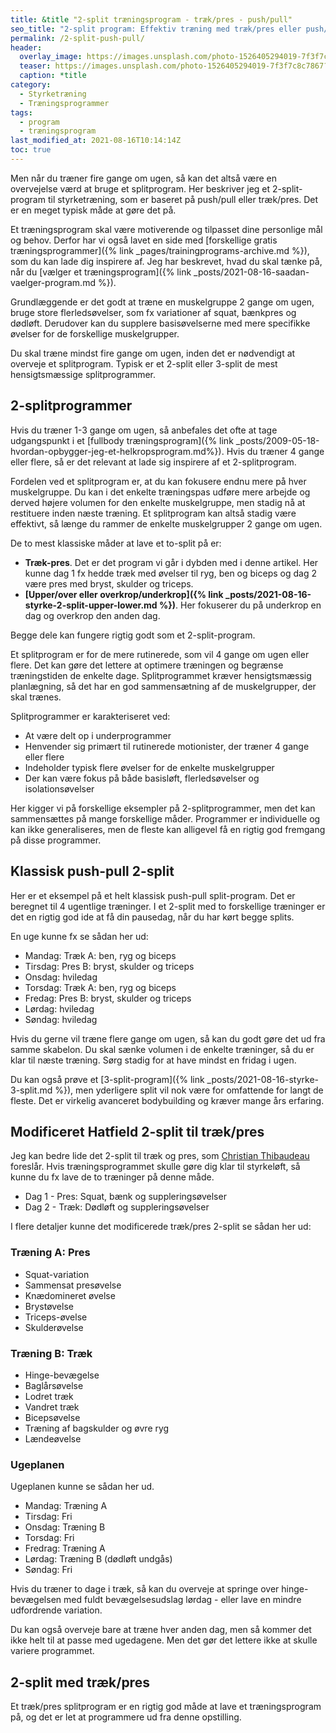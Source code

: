 ```yaml
---
title: &title "2-split træningsprogram - træk/pres - push/pull"
seo_title: "2-split program: Effektiv træning med træk/pres eller push/pull"
permalink: /2-split-push-pull/
header:
  overlay_image: https://images.unsplash.com/photo-1526405294019-7f3f7c8c7867?ixid=MnwxMjA3fDB8MHxwaG90by1wYWdlfHx8fGVufDB8fHx8&ixlib=rb-1.2.1&auto=format&fit=crop&w=1950&q=80
  teaser: https://images.unsplash.com/photo-1526405294019-7f3f7c8c7867?ixid=MnwxMjA3fDB8MHxwaG90by1wYWdlfHx8fGVufDB8fHx8&ixlib=rb-1.2.1&auto=format&fit=crop&w=400&q=80
  caption: *title
category:
  - Styrketræning
  - Træningsprogrammer
tags:
  - program
  - træningsprogram
last_modified_at: 2021-08-16T10:14:14Z
toc: true
---
```


Men når du træner fire gange om ugen, så kan det altså være en overvejelse værd at bruge et splitprogram. Her beskriver jeg et 2-split-program til styrketræning, som er baseret på push/pull eller træk/pres. Det er en meget typisk måde at gøre det på.

Et træningsprogram skal være motiverende og tilpasset dine personlige mål og behov. Derfor har vi også lavet en side med [forskellige gratis træningsprogrammer]({% link _pages/trainingprograms-archive.md %}), som du kan lade dig inspirere af. Jeg har beskrevet, hvad du skal tænke på, når du [vælger et træningsprogram]({% link _posts/2021-08-16-saadan-vaelger-program.md %}).

Grundlæggende er det godt at træne en muskelgruppe 2 gange om ugen, bruge store flerledsøvelser, som fx variationer af squat, bænkpres og dødløft. Derudover kan du supplere basisøvelserne med mere specifikke øvelser for de forskellige muskelgrupper.

Du skal træne mindst fire gange om ugen, inden det er nødvendigt at overveje et splitprogram. Typisk er et 2-split eller 3-split de mest hensigtsmæssige splitprogrammer.

## 2-splitprogrammer

Hvis du træner 1-3 gange om ugen, så anbefales det ofte at tage udgangspunkt i et [fullbody træningsprogram]({% link _posts/2009-05-18-hvordan-opbygger-jeg-et-helkropsprogram.md%}). Hvis du træner 4 gange eller flere, så er det relevant at lade sig inspirere af et 2-splitprogram.

Fordelen ved et splitprogram er, at du kan fokusere endnu mere på hver muskelgruppe. Du kan i det enkelte træningspas udføre mere arbejde og derved højere volumen for den enkelte muskelgruppe, men stadig nå at restituere inden næste træning. Et splitprogram kan altså stadig være effektivt, så længe du rammer de enkelte muskelgrupper 2 gange om ugen.

De to mest klassiske måder at lave et to-split på er:

- **Træk-pres**. Det er det program vi går i dybden med i denne artikel. Her kunne dag 1 fx hedde træk med øvelser til ryg, ben og biceps og dag 2 være pres med bryst, skulder og triceps.
- **[Upper/over eller overkrop/underkrop]({% link _posts/2021-08-16-styrke-2-split-upper-lower.md %})**. Her fokuserer du på underkrop en dag og overkrop den anden dag.

Begge dele kan fungere rigtig godt som et 2-split-program.

Et splitprogram er for de mere rutinerede, som vil 4 gange om ugen eller flere. Det kan gøre det lettere at optimere træningen og begrænse træningstiden de enkelte dage. Splitprogrammet kræver hensigtsmæssig planlægning, så det har en god sammensætning af de muskelgrupper, der skal trænes.

Splitprogrammer er karakteriseret ved:

- At være delt op i underprogrammer
- Henvender sig primært til rutinerede motionister, der træner 4 gange eller flere
- Indeholder typisk flere øvelser for de enkelte muskelgrupper
- Der kan være fokus på både basisløft, flerledsøvelser og isolationsøvelser

Her kigger vi på forskellige eksempler på 2-splitprogrammer, men det kan sammensættes på mange forskellige måder. Programmer er individuelle og kan ikke generaliseres, men de fleste kan alligevel få en rigtig god fremgang på disse programmer.

## Klassisk push-pull 2-split

Her er et eksempel på et helt klassisk push-pull split-program. Det er beregnet til 4 ugentlige træninger. I et 2-split med to forskellige træninger er det en rigtig god ide at få din pausedag, når du har kørt begge splits.

En uge kunne fx se sådan her ud:

- Mandag: Træk A: ben, ryg og biceps
- Tirsdag: Pres B: bryst, skulder og triceps
- Onsdag: hviledag
- Torsdag: Træk A: ben, ryg og biceps
- Fredag: Pres B: bryst, skulder og triceps
- Lørdag: hviledag
- Søndag: hviledag

Hvis du gerne vil træne flere gange om ugen, så kan du godt gøre det ud fra samme skabelon. Du skal sænke volumen i de enkelte træninger, så du er klar til næste træning. Sørg stadig for at have mindst en fridag i ugen.

Du kan også prøve et [3-split-program]({% link _posts/2021-08-16-styrke-3-split.md %}), men yderligere split vil nok være for omfattende for langt de fleste. Det er virkelig avanceret bodybuilding og kræver mange års erfaring.

## Modificeret Hatfield 2-split til træk/pres

Jeg kan bedre lide det 2-split til træk og pres, som [Christian Thibaudeau](https://www.t-nation.com/training/best-workout-splits-bodybuilding/) foreslår. Hvis træningsprogrammet skulle gøre dig klar til styrkeløft, så kunne du fx lave de to træninger på denne måde.

- Dag 1 - Pres: Squat, bænk og suppleringsøvelser
- Dag 2 - Træk: Dødløft og suppleringsøvelser

I flere detaljer kunne det modificerede træk/pres 2-split se sådan her ud:

### Træning A: Pres

- Squat-variation
- Sammensat presøvelse
- Knædomineret øvelse
- Brystøvelse
- Triceps-øvelse
- Skulderøvelse

### Træning B: Træk

- Hinge-bevægelse
- Baglårsøvelse
- Lodret træk
- Vandret træk
- Bicepsøvelse
- Træning af bagskulder og øvre ryg
- Lændeøvelse

### Ugeplanen

Ugeplanen kunne se sådan her ud.

- Mandag: Træning A
- Tirsdag: Fri
- Onsdag: Træning B
- Torsdag: Fri
- Fredrag: Træning A
- Lørdag: Træning B (dødløft undgås)
- Søndag: Fri

Hvis du træner to dage i træk, så kan du overveje at springe over hinge-bevægelsen med fuldt bevægelsesudslag lørdag - eller lave en mindre udfordrende variation.

Du kan også overveje bare at træne hver anden dag, men så kommer det ikke helt til at passe med ugedagene. Men det gør det lettere ikke at skulle variere programmet.

## 2-split med træk/pres

Et træk/pres splitprogram er en rigtig god måde at lave et træningsprogram på, og det er let at programmere ud fra denne opstilling.
